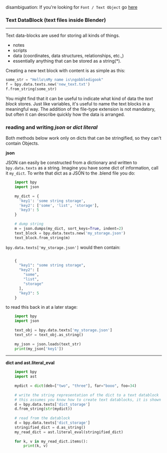 disambiguation: If you're looking for `Font / Text Object` go [here](Text)

### Text DataBlock (text files inside Blender)
____
Text data-blocks are used for storing all kinds of things.  

- notes  
- scripts
- data (coordinates, data structures, relationships, etc.,)
- essentially anything that can be stored as a string(*).

Creating a new text block with content is as simple as this:

```python
some_str = "Hello\nMy name is\ngobbledigook"
f = bpy.data.texts.new('new_text.txt')
f.from_string(some_str)
```

You might find that it can be useful to indicate what kind of data the _text block_ stores. Just like variables, it's useful to name the text blocks in a meaningful way. The addition of the file-type extension is not mandatory, but often it can describe quickly how the data is arranged.

### reading and writing _json_ or _dict literal_

Both methods below work only on dicts that can be stringified, so they can't contain Objects.

**json** 

JSON can easily be constructed from a dictionary and written to `bpy.data.texts` as a string. Imagine you have some dict of information, call it `my_dict`. To write that dict as a JSON to the .blend file you do:

```python
    import bpy
    import json
    
    my_dict = {
      'key1': 'some string storage',
      'key2': ['some', 'list', 'storage'],
      'key3': 5
    }
    
    # dump string
    m = json.dumps(my_dict, sort_keys=True, indent=2)
    text_block = bpy.data.texts.new('my_storage.json')
    text_block.from_string(m)
```

`bpy.data.texts['my_storage.json']` would then contain:

```python

    {
      "key1": "some string storage",
      "key2": [
        "some",
        "list",
        "storage"
      ],
      "key3": 5
    }
```
to read this back in at a later stage:

```python
    import bpy
    import json
    
    text_obj = bpy.data.texts['my_storage.json']
    text_str = text_obj.as_string()
    
    my_json = json.loads(text_str)
    print(my_json['key1'])

```
____

**dict and ast.literal_eval**  

```python
    import bpy
    import ast
    
    mydict = dict(deb=["two", "three"], far="booo", foo=34)
    
    # write the string representation of the dict to a text datablock
    # this assumes you know how to create text datablocks, it is shown in the other method anyway.
    d = bpy.data.texts['dict_storage']
    d.from_string(str(mydict))
    
    # read from the datablock
    d = bpy.data.texts['dict_storage']
    stringified_dict = d.as_string()
    my_read_dict = ast.literal_eval(stringified_dict)
    
    for k, v in my_read_dict.items():
        print(k, v)
```